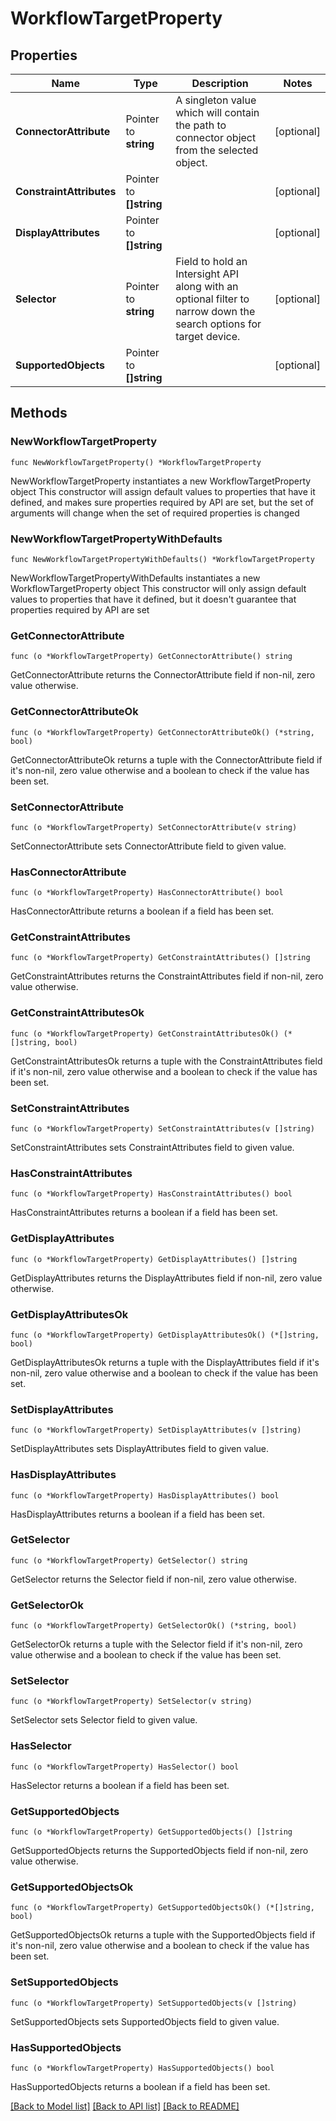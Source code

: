 # WorkflowTargetProperty

## Properties

Name | Type | Description | Notes
------------ | ------------- | ------------- | -------------
**ConnectorAttribute** | Pointer to **string** | A singleton value which will contain the path to connector object from the selected object. | [optional] 
**ConstraintAttributes** | Pointer to **[]string** |  | [optional] 
**DisplayAttributes** | Pointer to **[]string** |  | [optional] 
**Selector** | Pointer to **string** | Field to hold an Intersight API along with an optional filter to narrow down the search options for target device. | [optional] 
**SupportedObjects** | Pointer to **[]string** |  | [optional] 

## Methods

### NewWorkflowTargetProperty

`func NewWorkflowTargetProperty() *WorkflowTargetProperty`

NewWorkflowTargetProperty instantiates a new WorkflowTargetProperty object
This constructor will assign default values to properties that have it defined,
and makes sure properties required by API are set, but the set of arguments
will change when the set of required properties is changed

### NewWorkflowTargetPropertyWithDefaults

`func NewWorkflowTargetPropertyWithDefaults() *WorkflowTargetProperty`

NewWorkflowTargetPropertyWithDefaults instantiates a new WorkflowTargetProperty object
This constructor will only assign default values to properties that have it defined,
but it doesn't guarantee that properties required by API are set

### GetConnectorAttribute

`func (o *WorkflowTargetProperty) GetConnectorAttribute() string`

GetConnectorAttribute returns the ConnectorAttribute field if non-nil, zero value otherwise.

### GetConnectorAttributeOk

`func (o *WorkflowTargetProperty) GetConnectorAttributeOk() (*string, bool)`

GetConnectorAttributeOk returns a tuple with the ConnectorAttribute field if it's non-nil, zero value otherwise
and a boolean to check if the value has been set.

### SetConnectorAttribute

`func (o *WorkflowTargetProperty) SetConnectorAttribute(v string)`

SetConnectorAttribute sets ConnectorAttribute field to given value.

### HasConnectorAttribute

`func (o *WorkflowTargetProperty) HasConnectorAttribute() bool`

HasConnectorAttribute returns a boolean if a field has been set.

### GetConstraintAttributes

`func (o *WorkflowTargetProperty) GetConstraintAttributes() []string`

GetConstraintAttributes returns the ConstraintAttributes field if non-nil, zero value otherwise.

### GetConstraintAttributesOk

`func (o *WorkflowTargetProperty) GetConstraintAttributesOk() (*[]string, bool)`

GetConstraintAttributesOk returns a tuple with the ConstraintAttributes field if it's non-nil, zero value otherwise
and a boolean to check if the value has been set.

### SetConstraintAttributes

`func (o *WorkflowTargetProperty) SetConstraintAttributes(v []string)`

SetConstraintAttributes sets ConstraintAttributes field to given value.

### HasConstraintAttributes

`func (o *WorkflowTargetProperty) HasConstraintAttributes() bool`

HasConstraintAttributes returns a boolean if a field has been set.

### GetDisplayAttributes

`func (o *WorkflowTargetProperty) GetDisplayAttributes() []string`

GetDisplayAttributes returns the DisplayAttributes field if non-nil, zero value otherwise.

### GetDisplayAttributesOk

`func (o *WorkflowTargetProperty) GetDisplayAttributesOk() (*[]string, bool)`

GetDisplayAttributesOk returns a tuple with the DisplayAttributes field if it's non-nil, zero value otherwise
and a boolean to check if the value has been set.

### SetDisplayAttributes

`func (o *WorkflowTargetProperty) SetDisplayAttributes(v []string)`

SetDisplayAttributes sets DisplayAttributes field to given value.

### HasDisplayAttributes

`func (o *WorkflowTargetProperty) HasDisplayAttributes() bool`

HasDisplayAttributes returns a boolean if a field has been set.

### GetSelector

`func (o *WorkflowTargetProperty) GetSelector() string`

GetSelector returns the Selector field if non-nil, zero value otherwise.

### GetSelectorOk

`func (o *WorkflowTargetProperty) GetSelectorOk() (*string, bool)`

GetSelectorOk returns a tuple with the Selector field if it's non-nil, zero value otherwise
and a boolean to check if the value has been set.

### SetSelector

`func (o *WorkflowTargetProperty) SetSelector(v string)`

SetSelector sets Selector field to given value.

### HasSelector

`func (o *WorkflowTargetProperty) HasSelector() bool`

HasSelector returns a boolean if a field has been set.

### GetSupportedObjects

`func (o *WorkflowTargetProperty) GetSupportedObjects() []string`

GetSupportedObjects returns the SupportedObjects field if non-nil, zero value otherwise.

### GetSupportedObjectsOk

`func (o *WorkflowTargetProperty) GetSupportedObjectsOk() (*[]string, bool)`

GetSupportedObjectsOk returns a tuple with the SupportedObjects field if it's non-nil, zero value otherwise
and a boolean to check if the value has been set.

### SetSupportedObjects

`func (o *WorkflowTargetProperty) SetSupportedObjects(v []string)`

SetSupportedObjects sets SupportedObjects field to given value.

### HasSupportedObjects

`func (o *WorkflowTargetProperty) HasSupportedObjects() bool`

HasSupportedObjects returns a boolean if a field has been set.


[[Back to Model list]](../README.md#documentation-for-models) [[Back to API list]](../README.md#documentation-for-api-endpoints) [[Back to README]](../README.md)


